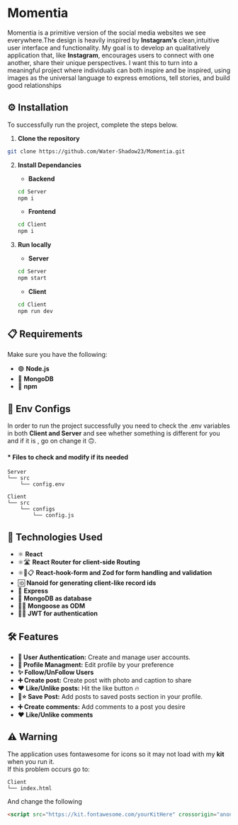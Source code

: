# Momentia 

Momentia is a primitive version of the social media websites we see everywhere.The design is heavily inspired by **Instagram's** clean,intuitive user interface and functionality. 
My goal is to develop an qualitatively application that, like **Instagram**, encourages users to connect with one another, share their unique perspectives. I want this to turn into a meaningful project where individuals can both inspire and be inspired, using images as the universal language to express emotions, tell stories, and build good relationships

## ⚙️ Installation   
To successfully run the project, complete the steps below.
1.  **Clone the repository**
```bash
git clone https://github.com/Water-Shadow23/Momentia.git
```
2. **Install Dependancies**
 
   *  **Backend**   
   ```bash 
   cd Server
   npm i
   ```      
   * **Frontend**
   ```bash
   cd Client
   npm i
   ```
3. **Run locally**

   * **Server**   
   ```bash 
   cd Server
   npm start
   ```  
   * **Client**
   ```bash
   cd Client
   npm run dev
   ```
## 📋 Requirements   
Make sure you have the following:

- 🟢 **Node.js**
- 🍃 **MongoDB**
- 🚀 **npm**

## 🔧 Env Configs
In order to run the project successfully you need to check the .env variables in both **Client and Server** and see whether something is different for you and if it is , go on change it 🙃. 

#### * Files to check and modify if its needed
```
Server  
└── src  
    └── config.env
```  
```
Client  
└── src  
    └── configs
        └── config.js
```

## 🤖 Technologies Used
- ⚛️ **React**
- ⚛️🛣️ **React Router for client-side Routing**
- ⚛️🔗📋 **React-hook-form and Zod for form handling and validation**
- 🆔 **Nanoid for generating client-like record ids**
- 🚀 **Express**
- 🍃 **MongoDB as database**
- 🐒🍃 **Mongoose as ODM**
- 🔐🧩 **JWT for authentication**

## 🛠️ Features
- **🔐 User Authentication:** Create and manage user accounts.
- **👤 Profile Managment:** Edit profile by your preference
- **✨ Follow/UnFollow Users**
- **➕ Create post:** Create post with photo and caption to share
- **❤️ Like/Unlike posts:** Hit the like button 🔥
- **🔖⭐️ Save Post:** Add posts to saved posts section in your profile.
- **➕ Create comments:** Add comments to a post you desire
- **❤️ Like/Unlike comments** 

## ⚠️ Warning
The application uses fontawesome for icons so it may not load with my **kit** when you run it.   
If this problem occurs go to:
```
Client
└── index.html
```
And change the following
```html
<script src="https://kit.fontawesome.com/yourKitHere" crossorigin="anonymous"></script>
```
